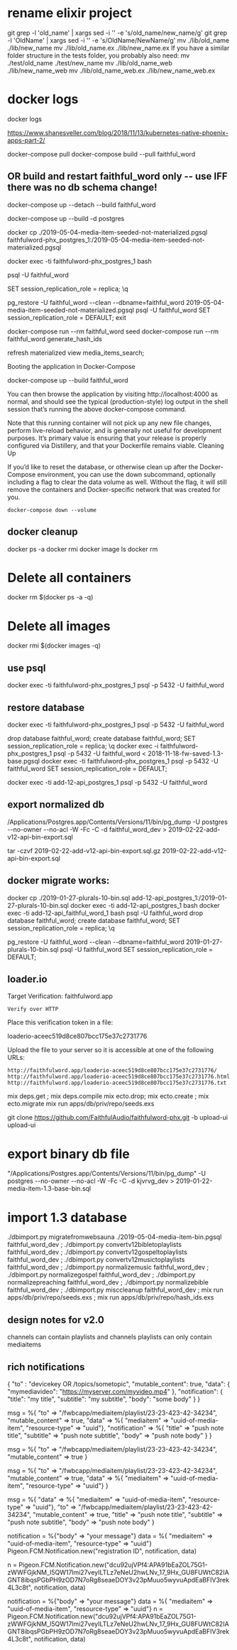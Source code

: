 # rename elixir project

git grep -l 'old_name' | xargs sed -i '' -e 's/old_name/new_name/g'
git grep -l 'OldName' | xargs sed -i '' -e 's/OldName/NewName/g'
mv ./lib/old_name ./lib/new_name
mv ./lib/old_name.ex ./lib/new_name.ex
If you have a similar folder structure in the tests folder, you probably also need:
mv ./test/old_name ./test/new_name
mv ./lib/old_name_web ./lib/new_name_web
mv ./lib/old_name_web.ex ./lib/new_name_web.ex

# docker logs
docker logs <container-id>

https://www.shanesveller.com/blog/2018/11/13/kubernetes-native-phoenix-apps-part-2/

docker-compose pull
docker-compose build --pull faithful_word
## OR build and restart faithful_word only -- use IFF there was no db schema change!
docker-compose up --detach --build faithful_word 

docker-compose up --build -d postgres

docker cp ./2019-05-04-media-item-seeded-not-materialized.pgsql faithfulword-phx_postgres_1:/2019-05-04-media-item-seeded-not-materialized.pgsql

docker exec -ti faithfulword-phx_postgres_1 bash

psql -U faithful_word
<!-- drop database faithful_word;
create database faithful_word; -->
SET session_replication_role = replica;
\q

pg_restore -U faithful_word --clean --dbname=faithful_word 2019-05-04-media-item-seeded-not-materialized.pgsql
psql -U faithful_word
SET session_replication_role = DEFAULT;
exit

docker-compose run --rm faithful_word seed
docker-compose run --rm faithful_word generate_hash_ids

refresh materialized view media_items_search;

Booting the application in Docker-Compose

docker-compose up --build faithful_word

You can then browse the application by visiting http://localhost:4000 as normal, and should see the typical (production-style) log output in the shell session that’s running the above docker-compose command.

Note that this running container will not pick up any new file changes, perform live-reload behavior, and is generally not useful for development purposes. It’s primary value is ensuring that your release is properly configured via Distillery, and that your Dockerfile remains viable.
Cleaning Up

If you’d like to reset the database, or otherwise clean up after the Docker-Compose environment, you can use the down subcommand, optionally including a flag to clear the data volume as well. Without the flag, it will still remove the containers and Docker-specific network that was created for you.

`docker-compose down --volume`

## docker cleanup
docker ps -a
docker rmi 
docker image ls
docker rm 

# Delete all containers
docker rm $(docker ps -a -q)
# Delete all images
docker rmi $(docker images -q)

## use psql

docker exec -ti faithfulword-phx_postgres_1 psql -p 5432 -U faithful_word

## restore database

docker exec -ti faithfulword-phx_postgres_1 psql -p 5432 -U faithful_word

drop database faithful_word;
create database faithful_word;
SET session_replication_role = replica;
\q
docker exec -i faithfulword-phx_postgres_1 psql -p 5432 -U faithful_word < 2018-11-18-fw-saved-1.3-base.pgsql
docker exec -ti faithfulword-phx_postgres_1 psql -p 5432 -U faithful_word
SET session_replication_role = DEFAULT;

docker exec -ti add-12-api_postgres_1 psql -p 5432 -U faithful_word

## export normalized db

/Applications/Postgres.app/Contents/Versions/11/bin/pg_dump -U postgres --no-owner --no-acl -W -Fc -C -d faithful_word_dev > 2019-02-22-add-v12-api-bin-export.sql

tar -czvf 2019-02-22-add-v12-api-bin-export.sql.gz 2019-02-22-add-v12-api-bin-export.sql

## docker migrate works:

docker cp ./2019-01-27-plurals-10-bin.sql add-12-api_postgres_1:/2019-01-27-plurals-10-bin.sql
docker exec -ti add-12-api_postgres_1 bash
docker exec -ti add-12-api_faithful_word_1 bash
psql -U faithful_word
drop database faithful_word;
create database faithful_word;
SET session_replication_role = replica;
\q

pg_restore -U faithful_word --clean --dbname=faithful_word 2019-01-27-plurals-10-bin.sql
psql -U faithful_word
SET session_replication_role = DEFAULT;


## loader.io
Target Verification: faithfulword.app

    Verify over HTTP

Place this verification token in a file:

loaderio-aceec519d8ce807bcc175e37c2731776

Upload the file to your server so it is accessible at one of the following URLs:

    http://faithfulword.app/loaderio-aceec519d8ce807bcc175e37c2731776/
    http://faithfulword.app/loaderio-aceec519d8ce807bcc175e37c2731776.html
    http://faithfulword.app/loaderio-aceec519d8ce807bcc175e37c2731776.txt


mix deps.get ; mix deps.compile
mix ecto.drop; mix ecto.create ; mix ecto.migrate
mix run apps/db/priv/repo/seeds.exs

git clone https://github.com/FaithfulAudio/faithfulword-phx.git -b upload-ui upload-ui

# export binary db file

"/Applications/Postgres.app/Contents/Versions/11/bin/pg_dump" -U postgres --no-owner --no-acl -W -Fc -C -d kjvrvg_dev > 2019-01-22-media-item-1.3-base-bin.sql

# import 1.3 database

./dbimport.py migratefromwebsauna ./2019-05-04-media-item-bin.pgsql faithful_word_dev ; ./dbimport.py convertv12bibletoplaylists faithful_word_dev ; ./dbimport.py convertv12gospeltoplaylists faithful_word_dev ; ./dbimport.py convertv12musictoplaylists faithful_word_dev ; ./dbimport.py normalizemusic faithful_word_dev ; ./dbimport.py normalizegospel faithful_word_dev ; ./dbimport.py normalizepreaching faithful_word_dev ; ./dbimport.py normalizebible faithful_word_dev ; ./dbimport.py misccleanup faithful_word_dev ; mix run apps/db/priv/repo/seeds.exs ; mix run apps/db/priv/repo/hash_ids.exs


## design notes for v2.0

channels can contain playlists and channels
playlists can only contain mediaitems


## rich notifications
{
  "to" : "devicekey OR /topics/sometopic",
  "mutable_content": true,
  "data": {
    "mymediavideo": "https://myserver.com/myvideo.mp4"
  },
  "notification": {
    "title": "my title",
    "subtitle": "my subtitle",
    "body": "some body"
  }
}

 msg = %{ "to" => "/fwbcapp/mediaitem/playlist/23-23-423-42-34234", "mutable_content" => true, "data" => %{ "mediaitem" => "uuid-of-media-item", "resource-type" => "uuid"}, "notification" => %{ "title" => "push note title", "subtitle" => "push note subtitle", "body" => "push note body" } }

  msg = %{ "to" => "/fwbcapp/mediaitem/playlist/23-23-423-42-34234", "mutable_content" => true }

msg = %{ "to" => "/fwbcapp/mediaitem/playlist/23-23-423-42-34234", "mutable_content" => true, "data" => %{ "mediaitem" => "uuid-of-media-item", "resource-type" => "uuid"} }

 msg = %{ "data" => %{ "mediaitem" => "uuid-of-media-item", "resource-type" => "uuid"}, "to" => "/fwbcapp/mediaitem/playlist/23-23-423-42-34234", "mutable_content" => true, "title" => "push note title", "subtitle" => "push note subtitle", "body" => "push note body" }


  notification = %{"body" => "your message"}
  data = %{ "mediaitem" => "uuid-of-media-item", "resource-type" => "uuid"}
  Pigeon.FCM.Notification.new("registration ID", notification, data)



  n = Pigeon.FCM.Notification.new("dcu92ujVPf4:APA91bEaZOL75G1-zWWFGjkNM_l5QW17lmi27veyILTLz7eNeU2hwLNv_17_9Hx_GU8FUWtC82IAGNT8ibqsPGbPH9zOD7N7oRg8seaeDOY3v23pMuuo5wyvuApdEaBFIV3rek4L3c8t", notification, data)

notification = %{"body" => "your message"}
data = %{ "mediaitem" => "uuid-of-media-item", "resource-type" => "uuid"}
n = Pigeon.FCM.Notification.new("dcu92ujVPf4:APA91bEaZOL75G1-zWWFGjkNM_l5QW17lmi27veyILTLz7eNeU2hwLNv_17_9Hx_GU8FUWtC82IAGNT8ibqsPGbPH9zOD7N7oRg8seaeDOY3v23pMuuo5wyvuApdEaBFIV3rek4L3c8t", notification, data)
